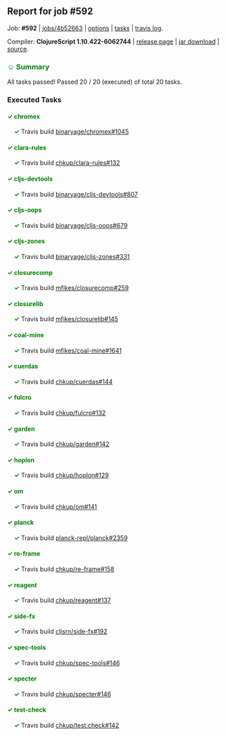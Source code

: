 ## Report for job #592

Job: **#592** | [jobs/4b52663](https://github.com/cljs-oss/canary/commit/4b526630a36def28a8628a1a5b904ec01d39daca) | [options](options.edn) | [tasks](tasks.edn) | [travis log](https://travis-ci.org/cljs-oss/canary/builds/433305029).

Compiler: **ClojureScript 1.10.422-6062744** | [release page](https://github.com/cljs-oss/canary/releases/tag/r1.10.422-6062744) | [jar download](https://github.com/cljs-oss/canary/releases/download/r1.10.422-6062744/clojurescript-1.10.422-6062744.jar) | [source](https://github.com/clojure/clojurescript/commit/6062744a1600479d5b9c641db9fb15cbb1df023c).

### <b style='color:green'>☺ Summary</b>

All tasks passed! Passed 20 / 20 (executed) of total 20 tasks.

### Executed Tasks

#### <b style='color:green'>&#x2713; chromex</b>
&nbsp;&nbsp;&nbsp;&nbsp;<b style='color:green'>&#x2713;</b> Travis build [binaryage/chromex#1045](https://travis-ci.org/binaryage/chromex/builds/433306441)<br>

#### <b style='color:green'>&#x2713; clara-rules</b>
&nbsp;&nbsp;&nbsp;&nbsp;<b style='color:green'>&#x2713;</b> Travis build [chkup/clara-rules#132](https://travis-ci.org/chkup/clara-rules/builds/433306445)<br>

#### <b style='color:green'>&#x2713; cljs-devtools</b>
&nbsp;&nbsp;&nbsp;&nbsp;<b style='color:green'>&#x2713;</b> Travis build [binaryage/cljs-devtools#807](https://travis-ci.org/binaryage/cljs-devtools/builds/433306447)<br>

#### <b style='color:green'>&#x2713; cljs-oops</b>
&nbsp;&nbsp;&nbsp;&nbsp;<b style='color:green'>&#x2713;</b> Travis build [binaryage/cljs-oops#679](https://travis-ci.org/binaryage/cljs-oops/builds/433306449)<br>

#### <b style='color:green'>&#x2713; cljs-zones</b>
&nbsp;&nbsp;&nbsp;&nbsp;<b style='color:green'>&#x2713;</b> Travis build [binaryage/cljs-zones#331](https://travis-ci.org/binaryage/cljs-zones/builds/433306454)<br>

#### <b style='color:green'>&#x2713; closurecomp</b>
&nbsp;&nbsp;&nbsp;&nbsp;<b style='color:green'>&#x2713;</b> Travis build [mfikes/closurecomp#259](https://travis-ci.org/mfikes/closurecomp/builds/433306466)<br>

#### <b style='color:green'>&#x2713; closurelib</b>
&nbsp;&nbsp;&nbsp;&nbsp;<b style='color:green'>&#x2713;</b> Travis build [mfikes/closurelib#145](https://travis-ci.org/mfikes/closurelib/builds/433306487)<br>

#### <b style='color:green'>&#x2713; coal-mine</b>
&nbsp;&nbsp;&nbsp;&nbsp;<b style='color:green'>&#x2713;</b> Travis build [mfikes/coal-mine#1641](https://travis-ci.org/mfikes/coal-mine/builds/433306489)<br>

#### <b style='color:green'>&#x2713; cuerdas</b>
&nbsp;&nbsp;&nbsp;&nbsp;<b style='color:green'>&#x2713;</b> Travis build [chkup/cuerdas#144](https://travis-ci.org/chkup/cuerdas/builds/433306500)<br>

#### <b style='color:green'>&#x2713; fulcro</b>
&nbsp;&nbsp;&nbsp;&nbsp;<b style='color:green'>&#x2713;</b> Travis build [chkup/fulcro#132](https://travis-ci.org/chkup/fulcro/builds/433306502)<br>

#### <b style='color:green'>&#x2713; garden</b>
&nbsp;&nbsp;&nbsp;&nbsp;<b style='color:green'>&#x2713;</b> Travis build [chkup/garden#142](https://travis-ci.org/chkup/garden/builds/433308905)<br>

#### <b style='color:green'>&#x2713; hoplon</b>
&nbsp;&nbsp;&nbsp;&nbsp;<b style='color:green'>&#x2713;</b> Travis build [chkup/hoplon#129](https://travis-ci.org/chkup/hoplon/builds/433306511)<br>

#### <b style='color:green'>&#x2713; om</b>
&nbsp;&nbsp;&nbsp;&nbsp;<b style='color:green'>&#x2713;</b> Travis build [chkup/om#141](https://travis-ci.org/chkup/om/builds/433306518)<br>

#### <b style='color:green'>&#x2713; planck</b>
&nbsp;&nbsp;&nbsp;&nbsp;<b style='color:green'>&#x2713;</b> Travis build [planck-repl/planck#2359](https://travis-ci.org/planck-repl/planck/builds/433306615)<br>

#### <b style='color:green'>&#x2713; re-frame</b>
&nbsp;&nbsp;&nbsp;&nbsp;<b style='color:green'>&#x2713;</b> Travis build [chkup/re-frame#158](https://travis-ci.org/chkup/re-frame/builds/433306546)<br>

#### <b style='color:green'>&#x2713; reagent</b>
&nbsp;&nbsp;&nbsp;&nbsp;<b style='color:green'>&#x2713;</b> Travis build [chkup/reagent#137](https://travis-ci.org/chkup/reagent/builds/433306555)<br>

#### <b style='color:green'>&#x2713; side-fx</b>
&nbsp;&nbsp;&nbsp;&nbsp;<b style='color:green'>&#x2713;</b> Travis build [cljsrn/side-fx#192](https://travis-ci.org/cljsrn/side-fx/builds/433306572)<br>

#### <b style='color:green'>&#x2713; spec-tools</b>
&nbsp;&nbsp;&nbsp;&nbsp;<b style='color:green'>&#x2713;</b> Travis build [chkup/spec-tools#146](https://travis-ci.org/chkup/spec-tools/builds/433306636)<br>

#### <b style='color:green'>&#x2713; specter</b>
&nbsp;&nbsp;&nbsp;&nbsp;<b style='color:green'>&#x2713;</b> Travis build [chkup/specter#146](https://travis-ci.org/chkup/specter/builds/433306624)<br>

#### <b style='color:green'>&#x2713; test-check</b>
&nbsp;&nbsp;&nbsp;&nbsp;<b style='color:green'>&#x2713;</b> Travis build [chkup/test.check#142](https://travis-ci.org/chkup/test.check/builds/433306654)<br>